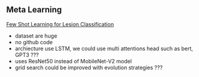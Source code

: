 ## Meta Learning

[Few Shot Learning for Lesion Classification](http://cs330.stanford.edu/fall2020/projects2020/CS330_Surya_Narayanan_Oussama_Fadil_Sandra_Ha.pdf)
* dataset are huge 
* no github code
* archiecture use LSTM, we could use multi attentions head such as bert, GPT3 ???
* uses ResNet50 instead of MobileNet-V2 model
* grid search could be improved with evolution strategies ???
